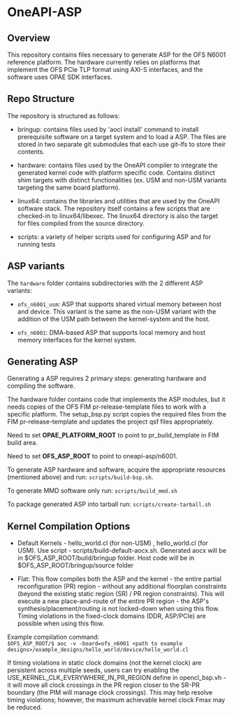 # OneAPI-ASP 

## Overview
This repository contains files necessary to generate ASP for the OFS N6001
reference platform. The hardware currently relies on platforms that implement 
the OFS PCIe TLP format using AXI-S interfaces, and the software uses OPAE SDK 
interfaces.

## Repo Structure

The repository is structured as follows:

* bringup: contains files used by 'aocl install' command to install prerequisite
software on a target system and to load a ASP.  The files are stored in two
separate git submodules that each use git-lfs to store their contents.

* hardware: contains files used by the OneAPI compiler to integrate the 
generated kernel code with platform specific code.  Contains distinct shim 
targets with distinct functionalities (ex. USM and non-USM variants targeting
the same board platform).

* linux64: contains the libraries and utilities that are used by the OneAPI
software stack. The repository itself contains a few scripts that are checked-in
to linux64/libexec. The linux64 directory is also the target for files compiled
from the source directory.

* scripts: a variety of helper scripts used for configuring ASP and for 
running tests

## ASP variants

The `hardware` folder contains subdirectories with the 2 different ASP variants:

* `ofs_n6001_usm`: ASP that supports shared virtual memory between host and device. This 
variant is the same as the non-USM variant with the addition of the USM path between 
the kernel-system and the host.

* `ofs_n6001`:  DMA-based ASP that supports local memory and host memory interfaces for the 
kernel system.

## Generating ASP

Generating a ASP requires 2 primary steps: generating hardware and compiling
the software.

The hardware folder contains code that implements the ASP modules, but it needs
copies of the OFS FIM pr-release-template files to work with a specific platform. 
The setup_bsp.py script copies the required files from the FIM pr-release-template
and updates the project qsf files appropriately.

Need to set **OPAE_PLATFORM_ROOT** to point to pr_build_template in FIM build area.

Need to set **OFS_ASP_ROOT** to point to oneapi-asp/n6001.

To generate ASP hardware and software, acquire the appropriate resources (mentioned above) and run: `scripts/build-bsp.sh`.

To generate MMD software only run: `scripts/build_mmd.sh`

To package generated ASP into tarball run: `scripts/create-tarball.sh`

## Kernel Compilation Options

* Default Kernels - hello_world.cl (for non-USM) , hello_world.cl (for USM).
  Use script - scripts/build-default-aocx.sh.
  Generated aocx will be in $OFS_ASP_ROOT/build/bringup folder.
  Host code will be in $OFS_ASP_ROOT/bringup/source folder

* Flat: This flow compiles both the ASP and the kernel - the entire
  partial reconfiguration (PR) region - without any additional floorplan
  constraints (beyond the existing static region (SR) / PR region constraints).
  This will execute a new place-and-route of the entire PR region - the
  ASP's synthesis/placement/routing is not locked-down when using this flow.
  Timing violations in the fixed-clock domains (DDR, ASP/PCIe) are possible
  when using this flow.
  
Example compilation command: <br>
  `$OFS_ASP_ROOT/$ aoc -v -board=ofs_n6001
  <path to example designs>/example_designs/hello_world/device/hello_world.cl`
  
  If timing violations in static clock domains (not the kernel clock) are persistent
  across multiple seeds, users can try enabling the 
  USE_KERNEL_CLK_EVERYWHERE_IN_PR_REGION define in opencl_bsp.vh - it will move all clock 
  crossings in the PR region closer to the SR-PR boundary (the PIM will manage 
  clock crossings). This may help resolve timing violations; however, the maximum achievable
  kernel clock Fmax may be reduced.
